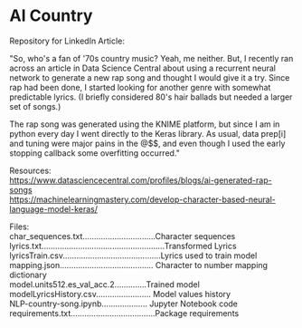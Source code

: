 <h1> AI Country</h1>

Repository for LinkedIn Article:  


"So, who's a fan of '70s country music?  Yeah, me neither.  But, I recently ran across an article in Data Science Central about using a recurrent neural network to generate a new rap song and thought I would give it a try.  Since rap had been done, I started looking for another genre with somewhat predictable lyrics.  (I briefly considered 80's hair ballads but needed a larger set of songs.)  

The rap song was generated using the KNIME platform, but since I am in python every day I went directly to the Keras library.  As usual, data prep[i] and tuning were major pains in the @$$, and even though I used the early stopping callback some overfitting occurred."





Resources:<br>
https://www.datasciencecentral.com/profiles/blogs/ai-generated-rap-songs<br>
https://machinelearningmastery.com/develop-character-based-neural-language-model-keras/<br>


Files:<br>
char_sequences.txt................................Character sequences<br>
lyrics.txt......................................................Transformed Lyrics<br>
lyricsTrain.csv...........................................Lyrics used to train model<br>
mapping.json.........................................              Character to number mapping dictionary<br>
model.units512.es_val_acc.2..............Trained model<br>
modelLyricsHistory.csv........................   Model values history<br>
NLP-country-song.ipynb....................   Jupyter Notebook code<br>
requirements.txt.....................................Package requirements<br>


